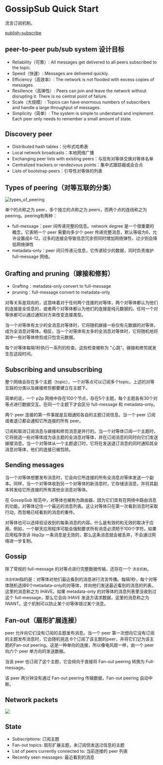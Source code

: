 # GossipSub Quick Start

流言订阅机制。

[publish-subscribe](https://docs.libp2p.io/concepts/publish-subscribe/)

## peer-to-peer pub/sub system 设计目标

- Reliability（可靠）: All messages get delivered to all peers subscribed to the topic.
- Speed（快速）: Messages are delivered quickly.
- Efficiency（高效率）: The network is not flooded with excess copies of messages.
- Resilience（高弹性）: Peers can join and leave the network without disrupting it. There is no central point of failure.
- Scale（大规模）: Topics can have enormous numbers of subscribers and handle a large throughput of messages.
- Simplicity（简单）: The system is simple to understand and implement. Each peer only needs to remember a small amount of state.

## Discovery peer

- Distributed hash tables：分布式哈希表
- Local network broadcasts：本地网络广播
- Exchanging peer lists with existing peers：与现有对等体交换对等体名单
- Centralized trackers or rendezvous points：集中式跟踪器或会合点
- Lists of bootstrap peers：引导性对等体的列表

## Types of peering（对等互联的分类）

![types_of_peering](https://docs.libp2p.io/concepts/publish-subscribe/types_of_peering.png)

单个的点称之为 peer，多个独立的点称之为 peers，而两个点的连线称之为 peering。peering有两种：

- full-message：peer 间传递完整的信息。network degree 是一个很重要的概念，它表明一个 peer 需要向多少个 peer 传递完整消息，默认等级为6，允许设置成4-12。过多的连接会导致信息冗余但同时增加网络弹性，过少则会降低网络弹性
- metadata-only：peer 间只传递元信息，它传递较少的数据，同时负责维护 full-message 网络。

## Grafting and pruning（嫁接和修剪）

- Grafting：metadata-only convert to full-message
- pruning：full-message convert to metadata-only

对等关系是双向的，这意味着对于任何两个连接的对等体，两个对等体都认为他们的连接是全信息的，或者两个对等体都认为他们的连接是纯元数据的。任何一个对等体都可以通过通知对方来改变连接类型。

当一个对等体有太少的全消息对等体时，它将随机嫁接一些仅有元数据的对等体，成为全消息对等体。相反，当一个对等体有太多的全消息对等体时，它将随机地将其中一些对等体修剪成只包含元数据。

每个对等体每隔1秒执行一系列的检查。这些检查被称为 "心跳"。嫁接和修剪就发生在这段时间。

## Subscribing and unsubscribing

整个网络会存在多个主题（topic），一个对等点可以订阅多个topic。上述的对等互联的分类以及嫁接修剪都要建立在主题下。

简单的说，一个 p2p 网络中存在100个节点，存在5个主题，每个主题各有30个对等点进行数据交互。在同一个主题下才会区分 full-message 和 metadata-only。

两个 peer 连接的第一件事就是互相通知各自的主题订阅信息。当一个 peer 订阅或者退订都会通知它所连接的所有 peer。

订阅和取消订阅消息与嫁接和修剪消息是并行的。当一个对等体订阅一个主题时，它将挑选一些对等体成为该主题的全消息对等体，并在订阅消息的同时向它们发送嫁接消息。当一个对等体从一个主题退订时，它将在发送退订消息的同时通知其全消息对等体，他们的连接已被剪除。

## Sending messages

当一个对等体想要发布消息时，它会向它所连接的所有全消息对等体发送一个副本。同样，当一个对等体收到另一个对等体的新消息时，它存储该消息，并将其副本转发给它所连接的所有其他全消息对等体。

在 GossipSub 规范中，对等体也被称为路由器，因为它们具有在网络中路由消息的功能。对等体记住一个最近的消息列表。这让对等体只在第一次看到消息时采取行动，而忽略已经看到的消息的重传。

对等体也可以选择验证收到的每条消息的内容。什么是有效的和无效的取决于应用。例如，一个聊天应用程序可能会强制要求所有消息必须短于100个字符。如果应用程序告诉 libp2p 一条消息是无效的，那么这条消息就会被丢弃，不会通过网络进一步复制。

## Gossip

除了常规的 full-message 的对等点进行完整数据传输，还存在一个 `流言机制`。

`流言机制`指的是：对等体对他们最近看到的消息进行流言传播。每隔1秒，每个对等体随机选择6个metadata-only的对等体，并向他们发送最近看到的消息的列表。这里的消息称之为 IHAVE。如果 metadata-only 的对等体的消息列表里没收到过这个 full-message，那么它会向 IHAVE 发送方请求数据，这里的消息称之为 IWANT。这个机制可以防止某个对等体错过某个消息。

## Fan-out（扇形扩展连接）

peer 允许向它们没有订阅的主题发布消息。当一个 peer 第一次想向它没有订阅的主题发布消息时，它会随机挑选 6个订阅了该主题的peer，并将它们记为该主题的Fan-out peering。这是一种单向的连接，所以像电风扇一样，由一个 peer 向六个 peer 单方向的发送数据。

当该 peer 也订阅了这个主题，它会倾向于直接将 Fan-out peering 转换为 Full-message。

该 peer 两分钟没有通过 Fan-out peering 传输数据，Fan-out peering 自动中断。

## Network packets

![](https://docs.libp2p.io/concepts/publish-subscribe/network_packet_structure.png)

## State

- Subscriptions: 订阅主题
- Fan-out topics: 扇形扩展主题，未订阅但发送过信息的主题
- List of peers currently connected to: 当前连接的 peer 列表
- Recently seen messages: 最近看到的消息

